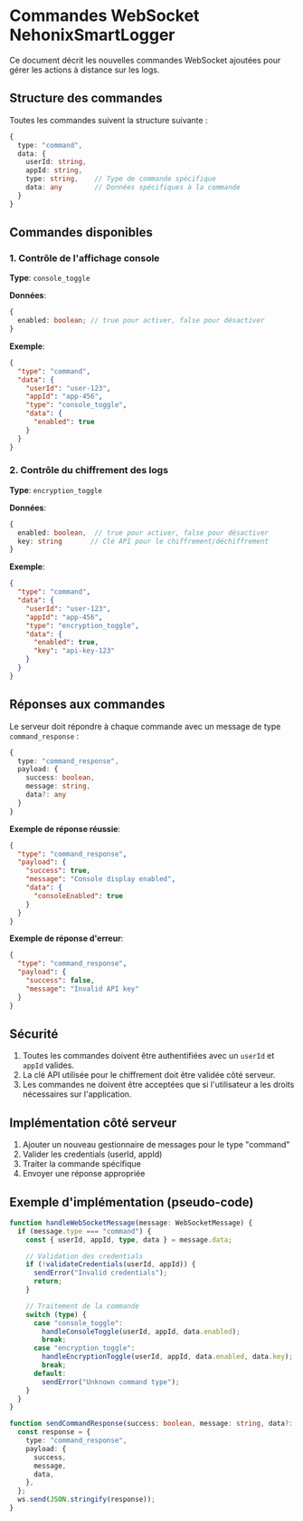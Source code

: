 # Commandes WebSocket NehonixSmartLogger

Ce document décrit les nouvelles commandes WebSocket ajoutées pour gérer les actions à distance sur les logs.

## Structure des commandes

Toutes les commandes suivent la structure suivante :

```typescript
{
  type: "command",
  data: {
    userId: string,
    appId: string,
    type: string,    // Type de commande spécifique
    data: any        // Données spécifiques à la commande
  }
}
```

## Commandes disponibles

### 1. Contrôle de l'affichage console

**Type**: `console_toggle`

**Données**:

```typescript
{
  enabled: boolean; // true pour activer, false pour désactiver
}
```

**Exemple**:

```json
{
  "type": "command",
  "data": {
    "userId": "user-123",
    "appId": "app-456",
    "type": "console_toggle",
    "data": {
      "enabled": true
    }
  }
}
```

### 2. Contrôle du chiffrement des logs

**Type**: `encryption_toggle`

**Données**:

```typescript
{
  enabled: boolean,  // true pour activer, false pour désactiver
  key: string       // Clé API pour le chiffrement/déchiffrement
}
```

**Exemple**:

```json
{
  "type": "command",
  "data": {
    "userId": "user-123",
    "appId": "app-456",
    "type": "encryption_toggle",
    "data": {
      "enabled": true,
      "key": "api-key-123"
    }
  }
}
```

## Réponses aux commandes

Le serveur doit répondre à chaque commande avec un message de type `command_response` :

```typescript
{
  type: "command_response",
  payload: {
    success: boolean,
    message: string,
    data?: any
  }
}
```

**Exemple de réponse réussie**:

```json
{
  "type": "command_response",
  "payload": {
    "success": true,
    "message": "Console display enabled",
    "data": {
      "consoleEnabled": true
    }
  }
}
```

**Exemple de réponse d'erreur**:

```json
{
  "type": "command_response",
  "payload": {
    "success": false,
    "message": "Invalid API key"
  }
}
```

## Sécurité

1. Toutes les commandes doivent être authentifiées avec un `userId` et `appId` valides.
2. La clé API utilisée pour le chiffrement doit être validée côté serveur.
3. Les commandes ne doivent être acceptées que si l'utilisateur a les droits nécessaires sur l'application.

## Implémentation côté serveur

1. Ajouter un nouveau gestionnaire de messages pour le type "command"
2. Valider les credentials (userId, appId)
3. Traiter la commande spécifique
4. Envoyer une réponse appropriée

## Exemple d'implémentation (pseudo-code)

```typescript
function handleWebSocketMessage(message: WebSocketMessage) {
  if (message.type === "command") {
    const { userId, appId, type, data } = message.data;

    // Validation des credentials
    if (!validateCredentials(userId, appId)) {
      sendError("Invalid credentials");
      return;
    }

    // Traitement de la commande
    switch (type) {
      case "console_toggle":
        handleConsoleToggle(userId, appId, data.enabled);
        break;
      case "encryption_toggle":
        handleEncryptionToggle(userId, appId, data.enabled, data.key);
        break;
      default:
        sendError("Unknown command type");
    }
  }
}

function sendCommandResponse(success: boolean, message: string, data?: any) {
  const response = {
    type: "command_response",
    payload: {
      success,
      message,
      data,
    },
  };
  ws.send(JSON.stringify(response));
}
```

